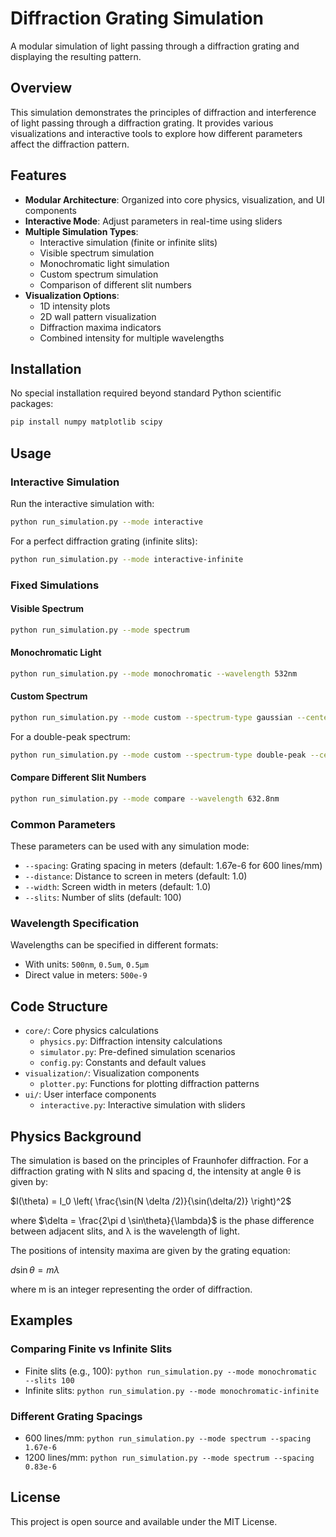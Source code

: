 # Diffraction Grating Simulation

A modular simulation of light passing through a diffraction grating and displaying the resulting pattern.

## Overview

This simulation demonstrates the principles of diffraction and interference of light passing through a diffraction grating. It provides various visualizations and interactive tools to explore how different parameters affect the diffraction pattern.

## Features

- **Modular Architecture**: Organized into core physics, visualization, and UI components
- **Interactive Mode**: Adjust parameters in real-time using sliders
- **Multiple Simulation Types**:
  - Interactive simulation (finite or infinite slits)
  - Visible spectrum simulation
  - Monochromatic light simulation
  - Custom spectrum simulation
  - Comparison of different slit numbers
- **Visualization Options**:
  - 1D intensity plots
  - 2D wall pattern visualization
  - Diffraction maxima indicators
  - Combined intensity for multiple wavelengths

## Installation

No special installation required beyond standard Python scientific packages:

```bash
pip install numpy matplotlib scipy
```

## Usage

### Interactive Simulation

Run the interactive simulation with:

```bash
python run_simulation.py --mode interactive
```

For a perfect diffraction grating (infinite slits):

```bash
python run_simulation.py --mode interactive-infinite
```

### Fixed Simulations

#### Visible Spectrum

```bash
python run_simulation.py --mode spectrum
```

#### Monochromatic Light

```bash
python run_simulation.py --mode monochromatic --wavelength 532nm
```

#### Custom Spectrum

```bash
python run_simulation.py --mode custom --spectrum-type gaussian --center 550nm --width 30nm
```

For a double-peak spectrum:

```bash
python run_simulation.py --mode custom --spectrum-type double-peak --center 450nm --center2 650nm --width 20nm
```

#### Compare Different Slit Numbers

```bash
python run_simulation.py --mode compare --wavelength 632.8nm
```

### Common Parameters

These parameters can be used with any simulation mode:

- `--spacing`: Grating spacing in meters (default: 1.67e-6 for 600 lines/mm)
- `--distance`: Distance to screen in meters (default: 1.0)
- `--width`: Screen width in meters (default: 1.0)
- `--slits`: Number of slits (default: 100)

### Wavelength Specification

Wavelengths can be specified in different formats:

- With units: `500nm`, `0.5um`, `0.5µm`
- Direct value in meters: `500e-9`

## Code Structure

- `core/`: Core physics calculations
  - `physics.py`: Diffraction intensity calculations
  - `simulator.py`: Pre-defined simulation scenarios
  - `config.py`: Constants and default values
- `visualization/`: Visualization components
  - `plotter.py`: Functions for plotting diffraction patterns
- `ui/`: User interface components
  - `interactive.py`: Interactive simulation with sliders

## Physics Background

The simulation is based on the principles of Fraunhofer diffraction. For a diffraction grating with N slits and spacing d, the intensity at angle θ is given by:

$I(\theta) = I_0 \left( \frac{\sin(N \delta /2)}{\sin(\delta/2)} \right)^2$

where $\delta = \frac{2\pi d \sin\theta}{\lambda}$ is the phase difference between adjacent slits, and λ is the wavelength of light.

The positions of intensity maxima are given by the grating equation:

$d \sin\theta = m\lambda$

where m is an integer representing the order of diffraction.

## Examples

### Comparing Finite vs Infinite Slits

- Finite slits (e.g., 100): `python run_simulation.py --mode monochromatic --slits 100`
- Infinite slits: `python run_simulation.py --mode monochromatic-infinite`

### Different Grating Spacings

- 600 lines/mm: `python run_simulation.py --mode spectrum --spacing 1.67e-6`
- 1200 lines/mm: `python run_simulation.py --mode spectrum --spacing 0.83e-6`

## License

This project is open source and available under the MIT License.